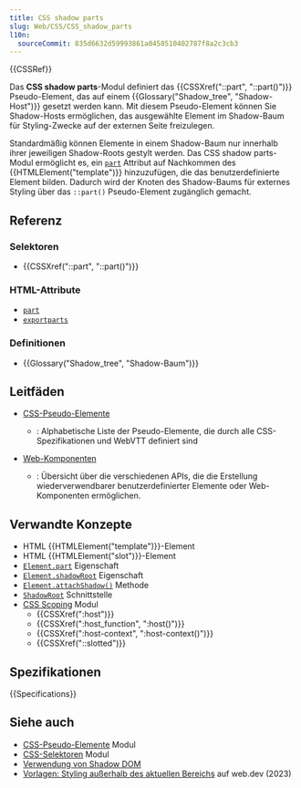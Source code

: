 ```yaml
---
title: CSS shadow parts
slug: Web/CSS/CSS_shadow_parts
l10n:
  sourceCommit: 835d6632d59993861a0458510402787f8a2c3cb3
---
```


{{CSSRef}}

Das **CSS shadow parts**-Modul definiert das {{CSSXref("::part", "::part()")}} Pseudo-Element, das auf einem {{Glossary("Shadow_tree", "Shadow-Host")}} gesetzt werden kann. Mit diesem Pseudo-Element können Sie Shadow-Hosts ermöglichen, das ausgewählte Element im Shadow-Baum für Styling-Zwecke auf der externen Seite freizulegen.

Standardmäßig können Elemente in einem Shadow-Baum nur innerhalb ihrer jeweiligen Shadow-Roots gestylt werden. Das CSS shadow parts-Modul ermöglicht es, ein [`part`](/de/docs/Web/HTML/Global_attributes#part) Attribut auf Nachkommen des {{HTMLElement("template")}} hinzuzufügen, die das benutzerdefinierte Element bilden. Dadurch wird der Knoten des Shadow-Baums für externes Styling über das `::part()` Pseudo-Element zugänglich gemacht.

## Referenz

### Selektoren

- {{CSSXref("::part", "::part()")}}

### HTML-Attribute

- [`part`](/de/docs/Web/HTML/Global_attributes#part)
- [`exportparts`](/de/docs/Web/HTML/Global_attributes#exportparts)

### Definitionen

- {{Glossary("Shadow_tree", "Shadow-Baum")}}

## Leitfäden

- [CSS-Pseudo-Elemente](/de/docs/Web/CSS/Pseudo-elements)

  - : Alphabetische Liste der Pseudo-Elemente, die durch alle CSS-Spezifikationen und WebVTT definiert sind

- [Web-Komponenten](/de/docs/Web/API/Web_components)

  - : Übersicht über die verschiedenen APIs, die die Erstellung wiederverwendbarer benutzerdefinierter Elemente oder Web-Komponenten ermöglichen.

## Verwandte Konzepte

- HTML {{HTMLElement("template")}}-Element
- HTML {{HTMLElement("slot")}}-Element
- [`Element.part`](/de/docs/Web/API/Element/part) Eigenschaft
- [`Element.shadowRoot`](/de/docs/Web/API/Element/shadowRoot) Eigenschaft
- [`Element.attachShadow()`](/de/docs/Web/API/Element/attachShadow) Methode
- [`ShadowRoot`](/de/docs/Web/API/ShadowRoot) Schnittstelle
- [CSS Scoping](/de/docs/Web/CSS/CSS_scoping) Modul
  - {{CSSXref(":host")}}
  - {{CSSXref(":host_function", ":host()")}}
  - {{CSSXref(":host-context", ":host-context()")}}
  - {{CSSXref("::slotted")}}

## Spezifikationen

{{Specifications}}

## Siehe auch

- [CSS-Pseudo-Elemente](/de/docs/Web/CSS/CSS_pseudo-elements) Modul
- [CSS-Selektoren](/de/docs/Web/CSS/CSS_selectors) Modul
- [Verwendung von Shadow DOM](/de/docs/Web/API/Web_components/Using_shadow_DOM)
- [Vorlagen: Styling außerhalb des aktuellen Bereichs](https://web.dev/learn/html/template/#styling_outside_of_the_current_scope) auf web.dev (2023)

